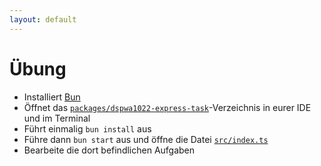 ```yaml
---
layout: default
---
```


# Übung <SubHeading text="Express"/>

<div class="grid grid-cols-12 gap-6">
<div class="col-span-12">

- Installiert [Bun](https://bun.sh/)
- Öffnet das [`packages/dspwa1022-express-task`](https://github.com/volkmann-design-code/IU-DSPWA1022-Programmierung-von-Web-Anwendungen/blob/main/packages/dspwa1022-express-task)-Verzeichnis in eurer IDE und im Terminal
- Führt einmalig `bun install` aus
- Führe dann `bun start` aus und öffne die Datei [`src/index.ts`](https://github.com/volkmann-design-code/IU-DSPWA1022-Programmierung-von-Web-Anwendungen/blob/main/packages/dspwa1022-express-task/src/index.ts)
- Bearbeite die dort befindlichen Aufgaben

</div>
</div>

<PageNumber/>
